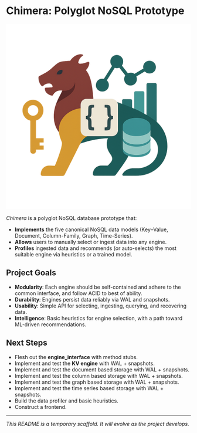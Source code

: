 # Chimera: Polyglot NoSQL Prototype

![Chimera Logo](docs/Chimera-Logo.png)

*Chimera* is a polyglot NoSQL database prototype that:

* **Implements** the five canonical NoSQL data models (Key–Value, Document, Column-Family, Graph, Time-Series).
* **Allows** users to manually select or ingest data into any engine.
* **Profiles** ingested data and recommends (or auto-selects) the most suitable engine via heuristics or a trained model.

## Project Goals

* **Modularity**: Each engine should be self-contained and adhere to the common interface, and follow ACID to best of ability.
* **Durability**: Engines persist data reliably via WAL and snapshots.
* **Usability**: Simple API for selecting, ingesting, querying, and recovering data.
* **Intelligence**: Basic heuristics for engine selection, with a path toward ML-driven recommendations.

## Next Steps

* Flesh out the **engine\_interface** with method stubs.
* Implement and test the **KV engine** with WAL + snapshots.
* Implement and test the document based storage with WAL + snapshots.
* Implement and test the column based storage with WAL + snapshots.
* Implement and test the graph based storage with WAL + snapshots.
* Implement and test the time series based storage with WAL + snapshots.
* Build the data profiler and basic heuristics.
* Construct a frontend. 

---

*This README is a temporary scaffold. It will evolve as the project develops.*
